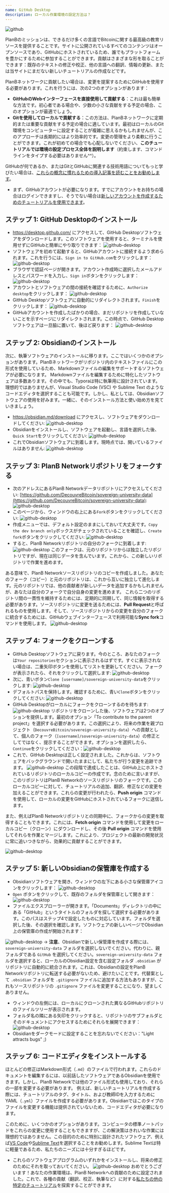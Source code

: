 ```yaml
---
name: GitHub Desktop
description: ローカル作業環境の設定方法は？
---
```

![github](assets/cover.webp)

PlanBのミッションは、できるだけ多くの言語でBitcoinに関する最高級の教育リソースを提供することです。サイトに公開されているすべてのコンテンツはオープンソースであり、GitHubにホストされているため、誰でもプラットフォームを豊かにするために参加することができます。貢献はさまざまな形を取ることができます：既存のテキストの修正や校正、他の言語への翻訳、情報の更新、または当サイトにまだない新しいチュートリアルの作成などです。

PlanBネットワークに貢献したい場合は、変更を提案するためにGitHubを使用する必要があります。これを行うには、次の2つのオプションがあります：
- **GitHubのWebインターフェースを直接使用して貢献する**：これは最も簡単な方法です。初心者である場合や、少数の小さな貢献をする予定の場合、このオプションが最適でしょう。
- **Gitを使用してローカルで貢献する**：この方法は、PlanBネットワークに定期的または重要な貢献をする予定の場合に適しています。最初はローカルのGit環境をコンピューターに設定することが複雑に思えるかもしれませんが、このアプローチは長期的にはより効率的です。変更の管理をより柔軟に行うことができます。これが初めての場合でも心配しないでください、**このチュートリアルでは環境の設定プロセス全体を説明します**（約束します、コマンドラインをタイプする必要はありません^^）。

GitHubが何であるか、またはGitとGitHubに関連する技術用語についてもっと学びたい場合は、[これらの概念に慣れるための導入記事を読むことをお勧めします](https://planb.network/tutorials/others/basics-of-github)。

- まず、GitHubアカウントが必要になります。すでにアカウントをお持ちの場合はログインできますし、そうでない場合は[新しいアカウントを作成するためのチュートリアルを使用できます](https://planb.network/tutorials/others/create-github-account)。

## ステップ 1: GitHub Desktopのインストール

- https://desktop.github.com/ にアクセスして、GitHub Desktopソフトウェアをダウンロードします。このソフトウェアを使用すると、ターミナルを使用せずにGitHubと簡単にやり取りできます：
![github-desktop](assets/1.webp)
- ソフトウェアを初めて起動すると、GitHubアカウントに接続するよう求められます。これを行うには、`Sign in to GitHub.com`をクリックします：
![github-desktop](assets/2.webp)
- ブラウザで認証ページが開きます。アカウント作成時に選択したメールアドレスとパスワードを入力し、`Sign in`ボタンをクリックします：
![github-desktop](assets/3.webp)
- アカウントとソフトウェアの間の接続を確認するために、`Authorize desktop`をクリックします：
![github-desktop](assets/4.webp)
- GitHub Desktopソフトウェアに自動的にリダイレクトされます。`Finish`をクリックします： ![github-desktop](assets/5.webp)
- GitHubアカウントを作成したばかりの場合、まだリポジトリを作成していないことを示すページにリダイレクトされます。この時点で、GitHub Desktopソフトウェアは一旦脇に置いて、後ほど戻ります： ![github-desktop](assets/6.webp)

## ステップ 2: Obsidianのインストール

次に、執筆ソフトウェアのインストールに移ります。ここではいくつかのオプションがあります。PlanBネットワークがリポジトリ内のテキストファイルにこの形式を使用しているため、Markdownファイルの編集をサポートするソフトウェアが必要になります。
Markdownファイルを編集するために特化したソフトウェアは多数あります。その中でも、Typoraは特に執筆用に設計されています。理想的ではありませんが、Visual Studio Code (VSC) や Sublime Text のようなコードエディタを選択することも可能です。しかし、私としては、Obsidianソフトウェアの使用を好みます。一緒に、そのインストール方法と使い始め方を見ていきましょう。
- https://obsidian.md/download にアクセスし、ソフトウェアをダウンロードしてください: ![github-desktop](assets/7.webp)
- Obsidianをインストールし、ソフトウェアを起動し、言語を選択した後、`Quick Start`をクリックしてください: ![github-desktop](assets/8.webp)
- これでObsidianソフトウェアに到着します。現時点では、開いているファイルはありません: ![github-desktop](assets/9.webp)

## ステップ 3: PlanB Networkリポジトリをフォークする

- 次のアドレスにあるPlanB Networkデータリポジトリにアクセスしてください: [https://github.com/DecouvreBitcoin/sovereign-university-data](https://github.com/DecouvreBitcoin/sovereign-university-data): ![github-desktop](assets/10.webp)
- このページから、ウィンドウの右上にある`Fork`ボタンをクリックしてください: ![github-desktop](assets/11.webp)
- 作成メニューでは、デフォルト設定のままにしておいて大丈夫です。`Copy the dev branch only`ボックスがチェックされていることを確認し、`Create fork`ボタンをクリックしてください: ![github-desktop](assets/12.webp)
- すると、PlanB Networkリポジトリの自分のフォークに到着します: ![github-desktop](assets/13.webp)
このフォークは、元のリポジトリからは独立したリポジトリですが、現在は同じデータを含んでいます。これから、この新しいリポジトリで作業を進めます。

ある意味で、PlanB Networkソースリポジトリのコピーを作成しました。あなたのフォーク（コピー）と元のリポジトリは、これから互いに独立して進化します。元のリポジトリでは、他の貢献者が新しいデータを追加するかもしれませんが、あなたは自分のフォークで自分自身の変更を進めます。
これら二つのリポジトリ間の一貫性を維持するためには、定期的に同期して、同じ情報を取得する必要があります。ソースリポジトリに変更を送るためには、**Pull Request**と呼ばれるものを使用します。そして、ソースリポジトリからの変更を自分のフォークに統合するためには、GitHubウェブインターフェースで利用可能な**Sync fork**コマンドを使用します。
![github-desktop](assets/14.webp)

## ステップ 4: フォークをクローンする

- GitHub Desktopソフトウェアに戻ります。今のところ、あなたのフォークは`Your repositories`セクションに表示されるはずです。すぐに表示されない場合は、二重矢印ボタンを使用してリストを更新してください。フォークが表示されたら、それをクリックして選択します:
![github-desktop](assets/15.webp)
- 次に、青いボタン`Clone [username]/sovereign-university-data`をクリックします:
![github-desktop](assets/16.webp)
- デフォルトパスを保持します。確認するために、青い`Clone`ボタンをクリックしてください:
![github-desktop](assets/17.webp)
- GitHub Desktopがローカルにフォークをクローンするのを待ちます:
![github-desktop](assets/18.webp)
リポジトリをクローンした後、ソフトウェアは2つのオプションを提供します。最初のオプション「To contribute to the parent project」を選択する必要があります。この選択により、将来の作業を親プロジェクト（`DecouvreBitcoin/sovereign-university-data`）への貢献として、個人のフォーク（`[username]/sovereign-university-data`）の修正としてではなく、提示することができます。オプションを選択したら、`Continue`をクリックしてください：![github-desktop](assets/19.webp)
- これで、GitHub Desktopは正しく設定されました。これからは、ソフトウェアをバックグラウンドで開いたままにして、私たちが行う変更を追跡できます。
![github-desktop](assets/20.webp)
この段階で達成したことは、GitHub上にホストされているリポジトリのローカルコピーの作成です。念のために言いますが、このリポジトリはPlanB Networkのソースリポジトリのフォークです。このローカルコピーに対して、チュートリアルの追加、翻訳、修正などの変更を加えることができます。これらの変更が行われたら、**Push origin** コマンドを使用して、ローカルの変更をGitHubにホストされているフォークに送信します。

また、例えばPlanB Networkリポジトリとの同期中に、フォークからの変更を取得することもできます。これには、**Fetch origin** コマンドを使用して変更をローカルコピー（クローン）にダウンロードし、その後 **Pull origin** コマンドを使用してそれらを作業とマージします。これにより、プロジェクトの最新の開発状況に常に追いつきながら、効果的に貢献することができます。

![github-desktop](assets/21.webp)
## ステップ 5: 新しいObsidianの保管庫を作成する

- Obsidianソフトウェアを開き、ウィンドウの左下にある小さな保管庫アイコンをクリックします：
![github-desktop](assets/22.webp)
- `Open` ボタンをクリックして、既存のフォルダを保管庫として開きます：![github-desktop](assets/23.webp)
- ファイルエクスプローラーが開きます。「Documents」ディレクトリの中にある「GitHub」というタイトルのフォルダを探して選択する必要があります。このパスはステップ4で設定したものに対応しています。フォルダを選択した後、その選択を確認します。ソフトウェアの新しいページでObsidian上の保管庫の作成が開始されます：

![github-desktop](assets/24.webp)
-> **注意**、Obsidianで新しい保管庫を作成する際には、`sovereign-university-data` フォルダを選択しないでください。代わりに、親フォルダである `GitHub` を選択してください。`sovereign-university-data` フォルダを選択すると、ローカルのObsidian設定を含む設定フォルダ `.obsidian` がリポジトリに自動的に統合されます。これは、Obsidianの設定をPlanB Networkリポジトリに転送する必要がないため、避けたいことです。代替案として `.obsidian` フォルダを `.gitignore` ファイルに追加する方法もありますが、これもソースリポジトリの `.gitignore` ファイルを変更することになり、望ましくありません。

- ウィンドウの左側には、ローカルにクローンされた異なるGitHubリポジトリのファイルツリーが表示されます。
- フォルダ名の隣にある矢印をクリックすると、リポジトリのサブフォルダとそのドキュメントにアクセスするためにそれらを展開できます：
![github-desktop](assets/25.webp)
- Obsidianをダークモードに設定することを忘れないでください："Light attracts bugs" ;)

## ステップ 6: コードエディタをインストールする
ほとんどの修正はMarkdown形式（`.md`）のファイルで行われます。これらのドキュメントを編集するには、以前話したソフトウェアであるObsidianを使用できます。しかし、PlanB Networkでは他のファイル形式も使用しており、それらの一部を変更する必要があります。
例えば、新しいチュートリアルを作成する際には、チュートリアルのタグ、タイトル、および教師IDを入力するためにYAML（`.yml`）ファイルを作成する必要があります。Obsidianではこのタイプのファイルを変更する機能は提供されていないため、コードエディタが必要になります。

このために、いくつかのオプションがあります。コンピュータの標準ノートパッドをこれらの変更に使用することもできますが、この解決策はきれいな作業には理想的ではありません。この目的のために特別に設計されたソフトウェア、例えば[VS Code](https://code.visualstudio.com/download)や[Sublime Text](https://www.sublimetext.com/download)を選択することをお勧めします。Sublime Textは特に軽量であるため、私たちのニーズには十分すぎるほどです。
- これらのソフトウェアプログラムのいずれかをインストールし、将来の修正のためにそれを取っておいてください。 ![github-desktop](assets/26.webp)
おめでとうございます！あなたの作業環境は、PlanB Networkへの貢献のために設定されました。これで、各種の貢献（翻訳、校正、執筆など）に対する[私たちの他の特定のチュートリアル](https://planb.network/tutorials/others)を探索することができます。